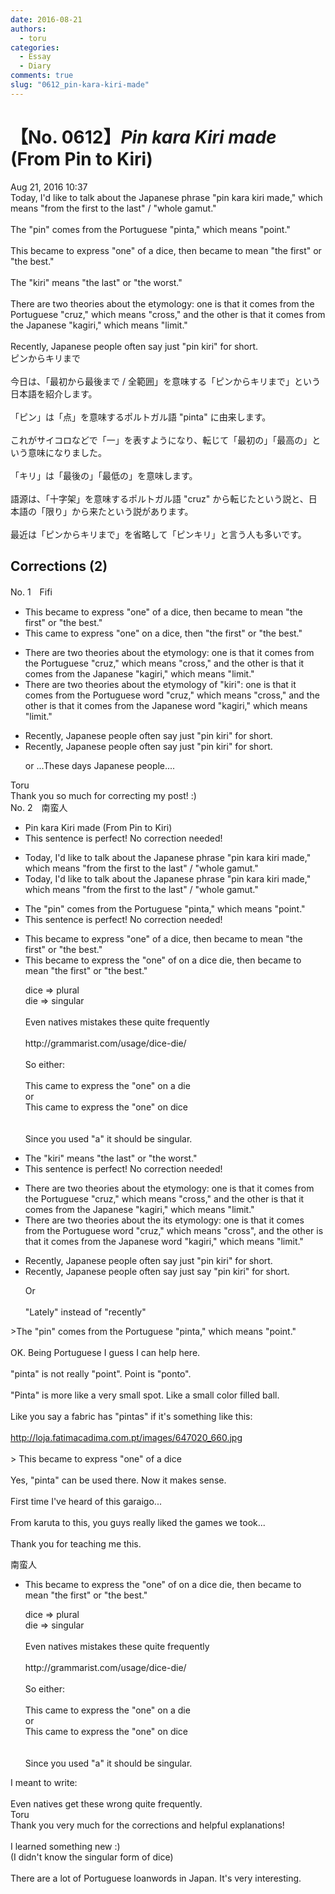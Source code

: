```yaml
---
date: 2016-08-21
authors:
  - toru
categories:
  - Essay
  - Diary
comments: true
slug: "0612_pin-kara-kiri-made"
---
```


# 【No. 0612】<strong><em>Pin kara Kiri made</strong></em> (From Pin to Kiri)
<div class="date">Aug 21, 2016 10:37</div>
<div id="post"><div id="body_show_ori">
Today, I'd like to talk about the Japanese phrase "pin kara kiri made," which means "from the first to the last" / "whole gamut."<br/><br/>The "pin" comes from the Portuguese "pinta," which means "point."<br/><br/>This became to express "one" of a dice, then became to mean "the first" or "the best."<br/><br/>The "kiri" means "the last" or "the worst."<br/><br/>There are two theories about the etymology: one is that it comes from the Portuguese "cruz," which means "cross," and the other is that it comes from the Japanese "kagiri," which means "limit."<br/><br/>Recently, Japanese people often say just "pin kiri" for short.
</div></div>

<!-- more -->

<div id="post_ja"><div id="body_show_mo">
ピンからキリまで<br/><br/>今日は、「最初から最後まで / 全範囲」を意味する「ピンからキリまで」という日本語を紹介します。<br/><br/>「ピン」は「点」を意味するポルトガル語 "pinta" に由来します。<br/><br/>これがサイコロなどで「一」を表すようになり、転じて「最初の」「最高の」という意味になりました。<br/><br/>「キリ」は「最後の」「最低の」を意味します。<br/><br/>語源は、「十字架」を意味するポルトガル語 "cruz" から転じたという説と、日本語の「限り」から来たという説があります。<br/><br/>最近は「ピンからキリまで」を省略して「ピンキリ」と言う人も多いです。
</div></div>

## Corrections (2)
<div id="block"><div class="first_name"> No. 1　<span class="just_name">Fifi</span></div><div id="block2">
<ul class="correction_field">
<li class="incorrect">This became to express "one" of a dice, then became to mean "the first" or "the best."</li>
<li class="corrected correct">
This came to express "one" on a dice, then "the first" or "the best."
</li>
</ul>
<ul class="correction_field">
<li class="incorrect">There are two theories about the etymology: one is that it comes from the Portuguese "cruz," which means "cross," and the other is that it comes from the Japanese "kagiri," which means "limit."</li>
<li class="corrected correct">
There are two theories about the etymology of "kiri": one is that it comes from the Portuguese word "cruz," which means "cross," and the other is that it comes from the Japanese word "kagiri," which means "limit."
</li>
</ul>
<ul class="correction_field">
<li class="incorrect">Recently, Japanese people often say just "pin kiri" for short.</li>
<li class="corrected correct">
Recently, Japanese people often say just "pin kiri" for short.
<p class="correction_comment">or ...These days Japanese people....</p>
</li>
</ul>
</div><div class="name"><span class="just_name">Toru</span><br>
Thank you so much for correcting my post! :)
</div>
</div>
<div id="block"><div class="first_name"> No. 2　<span class="just_name">南蛮人</span></div><div id="block2">
<ul class="correction_field">
<li class="incorrect">Pin kara Kiri made (From Pin to Kiri)</li>
<li class="corrected perfect">This sentence is perfect! No correction needed!</li>
</ul>
<ul class="correction_field">
<li class="incorrect">Today, I'd like to talk about the Japanese phrase "pin kara kiri made," which means "from the first to the last" / "whole gamut."</li>
<li class="corrected correct">
Today, I'd like to talk about the Japanese phrase "pin kara kiri made," which means "from the first to the last" / "whole gamut."
</li>
</ul>
<ul class="correction_field">
<li class="incorrect">The "pin" comes from the Portuguese "pinta," which means "point."</li>
<li class="corrected perfect">This sentence is perfect! No correction needed!</li>
</ul>
<ul class="correction_field">
<li class="incorrect">This became to express "one" of a dice, then became to mean "the first" or "the best."</li>
<li class="corrected correct">
This <span class="sline"><span class="f_red">be</span></span>came to express <span class="f_blue">the</span> "one" <span class="sline"><span class="f_red">of</span></span> <span class="f_blue">on</span> a <span class="sline"><span class="f_red">dice</span></span> <span class="f_blue">die</span>, then became to mean "the first" or "the best."
<p class="correction_comment">dice =&gt; plural<br/>die =&gt; singular<br/><br/>Even natives mistakes these quite frequently<br/><br/>http://grammarist.com/usage/dice-die/<br/><br/>So either:<br/><br/>This came to express the "one" on a die<br/>or<br/>This came to express the "one" on dice<br/><br/><br/>Since you used "a" it should be singular.</p>
</li>
</ul>
<ul class="correction_field">
<li class="incorrect">The "kiri" means "the last" or "the worst."</li>
<li class="corrected perfect">This sentence is perfect! No correction needed!</li>
</ul>
<ul class="correction_field">
<li class="incorrect">There are two theories about the etymology: one is that it comes from the Portuguese "cruz," which means "cross," and the other is that it comes from the Japanese "kagiri," which means "limit."</li>
<li class="corrected correct">
There are two theories about <span class="sline"><span class="f_red">the</span></span> <span class="f_blue">its</span> etymology: one is that it comes from the Portuguese <span class="f_gray">word</span> "cruz," which means "cross<span class="f_bold"><span class="f_blue">",</span></span> and the other is that it comes from the Japanese <span class="f_gray">word</span> "kagiri," which means "limit."
</li>
</ul>
<ul class="correction_field">
<li class="incorrect">Recently, Japanese people often say just "pin kiri" for short.</li>
<li class="corrected correct">
Recently, Japanese people often <span class="f_red"><span class="sline">say</span></span> just <span class="f_blue">say</span> "pin kiri" for short.
<p class="correction_comment">Or<br/><br/>"Lately" instead of "recently"</p>
</li>
</ul>
<p class="comment_small">
 &gt;The "pin" comes from the Portuguese "pinta," which means "point."
 <br/>
 <br/>
 OK. Being Portuguese I guess I can help here.
 <br/>
 <br/>
 "pinta" is not really "point". Point is "ponto".
 <br/>
 <br/>
 "Pinta" is more like a very small spot. Like a small color filled ball.
 <br/>
 <br/>
 Like you say a fabric has "pintas" if it's something like this:
 <br/>
 <br/>
 <a href="http://loja.fatimacadima.com.pt/images/647020_660.jpg" target="_blank">
  http://loja.fatimacadima.com.pt/images/647020_660.jpg
 </a>
 <br/>
 <br/>
 &gt; This became to express "one" of a dice
 <br/>
 <br/>
 Yes, "pinta" can be used there. Now it makes sense.
 <br/>
 <br/>
 First time I've heard of this garaigo...
 <br/>
 <br/>
 From karuta to this, you guys really liked the games we took...
 <br/>
 <br/>
 Thank you for teaching me this.
</p>

</div><div class="name"><span class="just_name">南蛮人</span><br><div class="quote_field"><ul class="correction_field">
<li class="corrected correct">
This <span class="sline"><span class="f_red">be</span></span>came to express <span class="f_blue">the</span> "one" <span class="sline"><span class="f_red">of</span></span> <span class="f_blue">on</span> a <span class="sline"><span class="f_red">dice</span></span> <span class="f_blue">die</span>, then became to mean "the first" or "the best."
<p class="correction_comment">
dice =&gt; plural<br/>die =&gt; singular<br/><br/>Even natives mistakes these quite frequently<br/><br/>http://grammarist.com/usage/dice-die/<br/><br/>So either:<br/><br/>This came to express the "one" on a die<br/>or<br/>This came to express the "one" on dice<br/><br/><br/>Since you used "a" it should be singular.
</p>
</li>
</ul></div>
I meant to write:<br/><br/>Even natives get these wrong quite frequently.
</div>
<div class="name"><span class="just_name">Toru</span><br>
Thank you very much for the corrections and helpful explanations!<br/><br/>I learned something new :)<br/>(I didn't know the singular form of dice)<br/><br/>There are a lot of Portuguese loanwords in Japan. It's very interesting.
</div>
</div>
